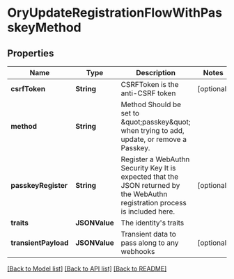 # OryUpdateRegistrationFlowWithPasskeyMethod

## Properties
Name | Type | Description | Notes
------------ | ------------- | ------------- | -------------
**csrfToken** | **String** | CSRFToken is the anti-CSRF token | [optional] 
**method** | **String** | Method  Should be set to \&quot;passkey\&quot; when trying to add, update, or remove a Passkey. | 
**passkeyRegister** | **String** | Register a WebAuthn Security Key  It is expected that the JSON returned by the WebAuthn registration process is included here. | [optional] 
**traits** | **JSONValue** | The identity&#39;s traits | 
**transientPayload** | **JSONValue** | Transient data to pass along to any webhooks | [optional] 

[[Back to Model list]](../README.md#documentation-for-models) [[Back to API list]](../README.md#documentation-for-api-endpoints) [[Back to README]](../README.md)



